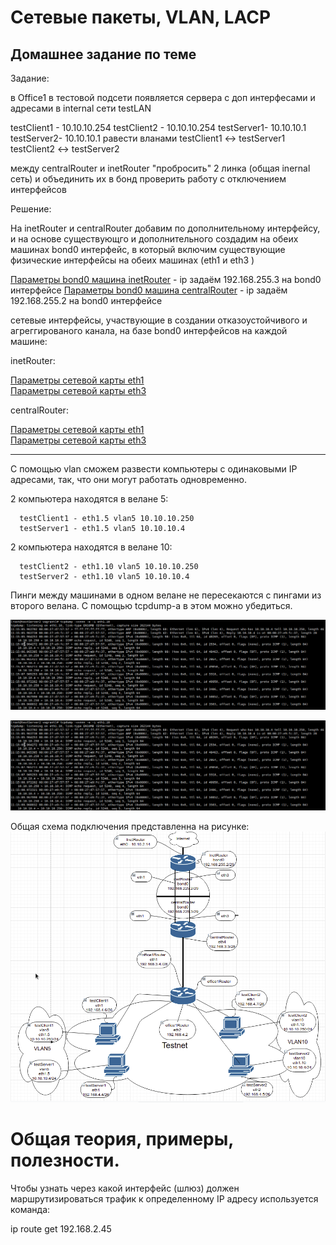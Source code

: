 # Сетевые пакеты, VLAN, LACP
## Домашнее задание  по теме

Задание:

в Office1 в тестовой подсети появляется сервера с доп интерфесами и адресами в internal сети testLAN

testClient1 - 10.10.10.254
testClient2 - 10.10.10.254
testServer1- 10.10.10.1
testServer2- 10.10.10.1
равести вланами testClient1 <-> testServer1 testClient2 <-> testServer2

между centralRouter и inetRouter "пробросить" 2 линка (общая inernal сеть) и объединить их в бонд проверить работу c отключением интерфейсов


Решение:

На inetRouter и centralRouter добавим по дополнительному интерфейсу, и на основе существующго и дополнительного создадим на обеих машинах bond0 интерфейс, в который включим существующие физические интерфейсы на обеих машинах (eth1  и eth3 )

[Параметры bond0 машина inetRouter](ansible/roles/vlan/templates/centralRouterifcfg-bond0.j2) - ip задаём 192.168.255.3  на bond0 интерфейсе
[Параметры bond0 машина centralRouter](ansible/roles/vlan/templates/inetRouterifcfg-bond0.j2) - ip задаём 192.168.255.2  на bond0 интерфейсе

сетевые интерфейсы, участвующие в создании отказоустойчивого и агреггированого канала, на базе bond0 интерфейсов на каждой машине:

inetRouter:

[Параметры сетевой карты eth1](ansible/roles/vlan/templates/inetRoutereth1.j2)  
[Параметры сетевой карты eth3](ansible/roles/vlan/templates/inetRoutereth3.j2)  

centralRouter:

[Параметры сетевой карты eth1](ansible/roles/vlan/templates/centralRoutereth1.j2)  
[Параметры сетевой карты eth3](ansible/roles/vlan/templates/centralRoutereth3.j2)  

___

С помощью vlan сможем развести компьютеры с одинаковыми IP адресами, так, что они могут работать одновременно.  

2 компьютера находятся в велане 5:

      testClient1 - eth1.5 vlan5 10.10.10.250
      testServer1 - eth1.5 vlan5 10.10.10.4

2 компьютера находятся в велане 10:

      testClient2 - eth1.10 vlan5 10.10.10.250
      testServer2 - eth1.10 vlan5 10.10.10.4


Пинги между машинами в одном велане не пересекаются с пингами из второго велана. С помощью tcpdump-a в этом можно убедиться.

![Пинг testServer1 c testClient1](Images/Ping_testClient2_testServer2.png)


![Пинг testServer2 c testClient2](Images/Ping_testClient2_testServer2.png)



Общая схема подключения представленна на рисунке:
![Схема стенда](Images/VLAN_all_topology.png)




#   Общая теория, примеры, полезности.

Чтобы узнать через какой интерфейс (шлюз) должен маршрутизироваться трафик к определенному IP адресу используется команда:

ip route get 192.168.2.45
